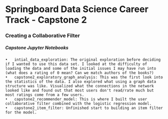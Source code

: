 # Springboard Data Science Career Track - Capstone 2
### Creating a Collaborative Filter

##### Capstone Jupyter Notebooks
	•	intial_data_exploration: The original exploration before deciding if I wanted to use this data set. I looked at the difficulty of loading the data and some of the initial issues I may have run into (what does a rating of 0 mean? Can we match authors of the books?)
	•	capstone2_exploratory_graph_analysis: This was the first look into the statistics of the data. I also explored what using a graph data structure was like. Visualized what the connections in the network looked like and found out that most users don't read/rate much but most ratings come from a few users.
	•	capstone2_recommender_model: This is where I built the user collaborative filter combined with the logistic regression model.
	•	capstone2_item_filter: Unfinished start to building an item filter for the model.
